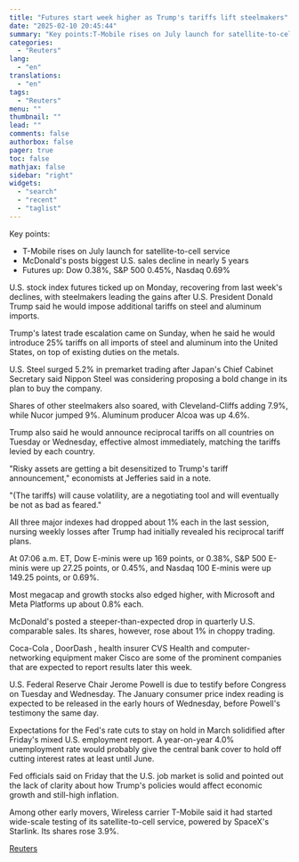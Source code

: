 ```yaml
---
title: "Futures start week higher as Trump's tariffs lift steelmakers"
date: "2025-02-10 20:45:44"
summary: "Key points:T-Mobile rises on July launch for satellite-to-cell serviceMcDonald's posts biggest U.S. sales decline in nearly 5 yearsFutures up: Dow 0.38%, S&amp;P 500 0.45%, Nasdaq 0.69% U.S. stock index futures ticked up on Monday, recovering from last week's declines, with steelmakers leading the gains after U.S. President Donald Trump said..."
categories:
  - "Reuters"
lang:
  - "en"
translations:
  - "en"
tags:
  - "Reuters"
menu: ""
thumbnail: ""
lead: ""
comments: false
authorbox: false
pager: true
toc: false
mathjax: false
sidebar: "right"
widgets:
  - "search"
  - "recent"
  - "taglist"
---
```


Key points:

* T-Mobile rises on July launch for satellite-to-cell service
* McDonald's posts biggest U.S. sales decline in nearly 5 years
* Futures up: Dow 0.38%, S&P 500 0.45%, Nasdaq 0.69%

U.S. stock index futures ticked up on Monday, recovering from last week's declines, with steelmakers leading the gains after U.S. President Donald Trump said he would impose additional tariffs on steel and aluminum imports.

Trump's latest trade escalation came on Sunday, when he said he would introduce 25% tariffs on all imports of steel and aluminum into the United States, on top of existing duties on the metals.

U.S. Steel surged 5.2% in premarket trading after Japan's Chief Cabinet Secretary said Nippon Steel was considering proposing a bold change in its plan to buy the company.

Shares of other steelmakers also soared, with Cleveland-Cliffs adding 7.9%, while Nucor jumped 9%. Aluminum producer Alcoa was up 4.6%.

Trump also said he would announce reciprocal tariffs on all countries on Tuesday or Wednesday, effective almost immediately, matching the tariffs levied by each country.

"Risky assets are getting a bit desensitized to Trump's tariff announcement," economists at Jefferies said in a note.

"(The tariffs) will cause volatility, are a negotiating tool and will eventually be not as bad as feared."

All three major indexes had dropped about 1% each in the last session, nursing weekly losses after Trump had initially revealed his reciprocal tariff plans.

At 07:06 a.m. ET, Dow E-minis were up 169 points, or 0.38%, S&P 500 E-minis were up 27.25 points, or 0.45%, and Nasdaq 100 E-minis were up 149.25 points, or 0.69%.

Most megacap and growth stocks also edged higher, with Microsoft and Meta Platforms up about 0.8% each.

McDonald's posted a steeper-than-expected drop in quarterly U.S. comparable sales. Its shares, however, rose about 1% in choppy trading.

Coca-Cola , DoorDash , health insurer CVS Health and computer-networking equipment maker Cisco are some of the prominent companies that are expected to report results later this week.

U.S. Federal Reserve Chair Jerome Powell is due to testify before Congress on Tuesday and Wednesday. The January consumer price index reading is expected to be released in the early hours of Wednesday, before Powell's testimony the same day.

Expectations for the Fed's rate cuts to stay on hold in March solidified after Friday's mixed U.S. employment report. A year-on-year 4.0% unemployment rate would probably give the central bank cover to hold off cutting interest rates at least until June.

Fed officials said on Friday that the U.S. job market is solid and pointed out the lack of clarity about how Trump's policies would affect economic growth and still-high inflation.

Among other early movers, Wireless carrier T-Mobile said it had started wide-scale testing of its satellite-to-cell service, powered by SpaceX's Starlink. Its shares rose 3.9%.

[Reuters](https://www.tradingview.com/news/reuters.com,2025:newsml_L4N3P10T6:0-futures-start-week-higher-as-trump-s-tariffs-lift-steelmakers/)
